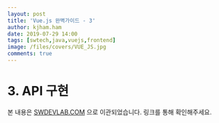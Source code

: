 ```yaml
---
layout: post
title: 'Vue.js 완벽가이드 - 3'
author: kjham.ham
date: 2019-07-29 14:00
tags: [swtech,java,vuejs,frontend]
image: /files/covers/VUE_JS.jpg
comments: true
---
```


# 3. API 구현  

본 내용은 [SWDEVLAB.COM](https://swdevlab.com/38) 으로 이관되었습니다.
링크를 통해 확인해주세요.